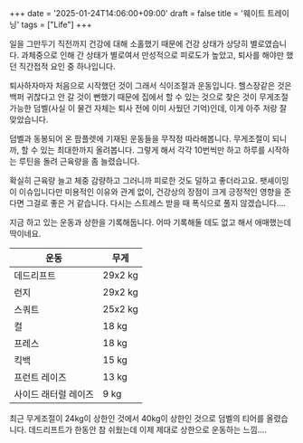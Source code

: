 +++
date = '2025-01-24T14:06:00+09:00'
draft = false
title = '웨이트 트레이닝'
tags = ["Life"]
+++

일을 그만두기 직전까지 건강에 대해 소홀했기 때문에 건강 상태가 상당히 별로였습니다. 과체중으로 인해 간 상태가 별로여서 만성적으로 피로도가 높았고, 퇴사를 해야만 했던 직간접적 요인 중 하나입니다.

퇴사하자마자 처음으로 시작했던 것이 그래서 식이조절과 운동입니다. 헬스장같은 것은 백퍼 귀찮다고 안 갈 것이 뻔했기 때문에 집에서 할 수 있는 것으로 찾은 것이 무게조절 가능한 덤벨(사실 이 물건 자체는 퇴사 전에 이미 사뒀던 기억)인데, 이게 아주 저랑 잘 맞았습니다.

덤벨과 동봉되어 온 팜플렛에 기재된 운동들을 무작정 따라해봅니다. 무게조절이 되니까, 할 수 있는 최대한까지 올려봅니다. 그렇게 해서 각각 10번씩만 하고 하루를 시작하는 루틴을 돌려 근육량을 좀 늘렸습니다.

확실히 근육량 늘고 체중 감량하고 그러니까 피로한 것도 덜하고 좋더라고요. 팻셰이밍이 이슈입니다만 미용적인 이유와 관계 없이, 건강상의 장점이 크게 긍정적인 영향을 준다면 그걸로 좋은 거 같습니다. 다시는 스트레스 받을 때 폭식으로 풀지 않겠습니다....

지금 하고 있는 운동과 상한을 기록해둡니다. 어따 기록해둘 데도 없고 해서 애매했는데 딱이네요.

| 운동 | 무게 |
| ---- | ---- |
| 데드리프트 | 29x2 kg |
| 런지 | 29x2 kg |
| 스쿼트| 25x2 kg |
| 컬 | 18 kg |
| 프레스 | 18 kg |
| 킥백 | 15 kg |
| 프런트 레이즈 | 13 kg |
| 사이드 래터럴 레이즈 | 9 kg |

최근 무게조절이 24kg이 상한인 것에서 40kg이 상한인 것으로 덤벨의 티어를 올렸습니다. 데드리프트가 한동안 참 쉬웠는데 이제 제대로 상한으로 운동하는 느낌....
